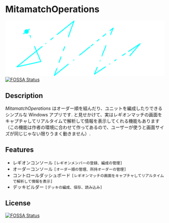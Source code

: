 # MitamatchOperations

![MitamatchOperations](https://raw.githubusercontent.com/LoliGothick/MitamatchOperations/main/MitamatchOperations/Assets/Images/MO_DARK.png)
[![FOSSA Status](https://app.fossa.com/api/projects/git%2Bgithub.com%2FLoliGothick%2FMitamatchOperations.svg?type=shield)](https://app.fossa.com/projects/git%2Bgithub.com%2FLoliGothick%2FMitamatchOperations?ref=badge_shield)

## Description

_MitamatchOperations_ はオーダー順を組んだり、ユニットを編成したりできるシンプルな Windows アプリです.
と見せかけて、実はレギオンマッチの画面をキャプチャしてリアルタイムで解析して情報を表示してくれる機能もあります
（この機能は作者の環境に合わせて作ってあるので、ユーザーが使うと画面サイズが同じじゃない限りうまく動きません）.

## Features

- レギオンコンソール `[レギオンメンバーの登録、編成の管理]`
- オーダーコンソール `[オーダー順の管理、所持オーダーの管理]`
- コントロールダッシュボード `[レギオンマッチの画面をキャプチャしてリアルタイムで解析して情報を表示]`
- デッキビルダー `[デッキの編成、保存、読み込み]`


## License
[![FOSSA Status](https://app.fossa.com/api/projects/git%2Bgithub.com%2FLoliGothick%2FMitamatchOperations.svg?type=large)](https://app.fossa.com/projects/git%2Bgithub.com%2FLoliGothick%2FMitamatchOperations?ref=badge_large)